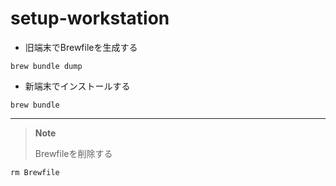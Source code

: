 # setup-workstation

- 旧端末でBrewfileを生成する

```
brew bundle dump
```

- 新端末でインストールする

```
brew bundle
```

---

> **Note**
> 
> Brewfileを削除する

```
rm Brewfile
```
